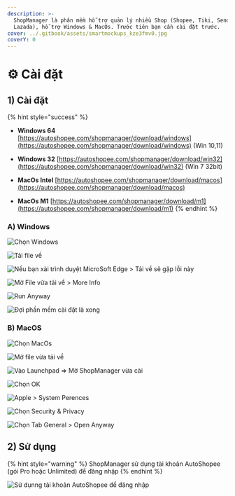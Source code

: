 ```yaml
---
description: >-
  ShopManager là phân mềm hỗ trợ quản lý nhiều Shop (Shopee, Tiki, Sendo,
  Lazada), hỗ trợ Windows & MacOs. Trước tiên bạn cần cài đặt trước.
cover: ../.gitbook/assets/smartmockups_kze3fmv0.jpg
coverY: 0
---
```


# ⚙ Cài đặt

## 1) Cài đặt

{% hint style="success" %}
* **Windows 64** [https://autoshopee.com/shopmanager/download/windows](https://autoshopee.com/shopmanager/download/windows) (Win 10,11)
* **Windows 32** [https://autoshopee.com/shopmanager/download/win32](https://autoshopee.com/shopmanager/download/win32) (Win 7 32bit)



* **MacOs Intel** [https://autoshopee.com/shopmanager/download/macos](https://autoshopee.com/shopmanager/download/macos)
* **MacOs M1** [https://autoshopee.com/shopmanager/download/m1](https://autoshopee.com/shopmanager/download/m1)
{% endhint %}

### A) Windows

![Chọn Windows](<../.gitbook/assets/image (141).png>)

![Tải file về](<../.gitbook/assets/image (142).png>)

![Nếu bạn xài trình duyệt MicroSoft Edge > Tải về sẽ gặp lỗi này](<../.gitbook/assets/image (186).png>)

![Mở File vừa tải về > More Info](<../.gitbook/assets/image (143).png>)

![Run Anyway](<../.gitbook/assets/image (156).png>)

![Đợi phần mềm cài đặt là xong](<../.gitbook/assets/image (145).png>)

### B) MacOS

![Chọn MacOs](<../.gitbook/assets/image (146).png>)

![Mở file vừa tải về](<../.gitbook/assets/image (147).png>)

![Vào Launchpad => Mở ShopManager vừa cài](<../.gitbook/assets/image (150).png>)

![Chọn OK](<../.gitbook/assets/image (152).png>)

![Apple > System Perences](<../.gitbook/assets/image (153).png>)

![Chọn Security & Privacy](<../.gitbook/assets/image (154).png>)

![Chọn Tab General > Open Anyway](<../.gitbook/assets/image (155).png>)

## 2) Sử dụng

{% hint style="warning" %}
ShopManager sử dụng tài khoản AutoShopee (gói Pro hoặc Unlimited) để đăng nhập
{% endhint %}

![Sử dụnng tài khoản AutoShopee để đăng nhập](<../.gitbook/assets/image (9) (1) (1).png>)
